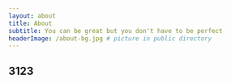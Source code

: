 ```yaml
---
layout: about 
title: About
subtitle: You can be great but you don't have to be perfect
headerImage: /about-bg.jpg # picture in public directory
---
```


## 3123
